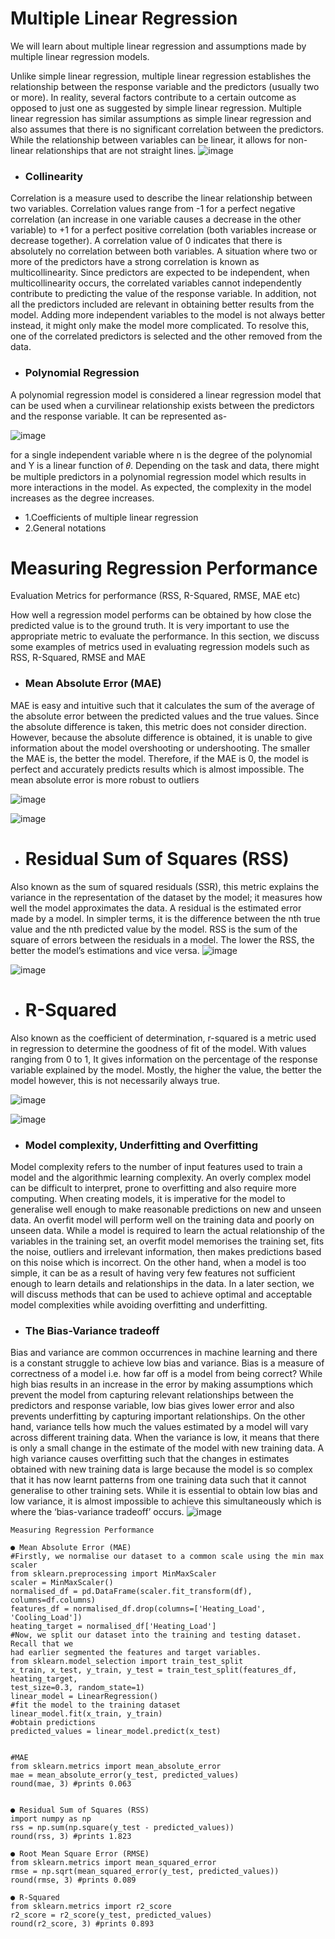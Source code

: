 # Multiple Linear Regression
We will learn about multiple linear regression and assumptions made by multiple linear regression models.

Unlike simple linear regression, multiple linear regression establishes the relationship between the response variable and the predictors (usually two or more). In reality, several factors contribute to a certain outcome as opposed to just one as suggested by simple linear regression. Multiple linear regression has similar assumptions as simple linear regression and also assumes that there is no significant correlation between the predictors. While the relationship between variables can be linear, it allows for non-linear relationships that are not straight lines.
![image](https://user-images.githubusercontent.com/93423367/204123277-cd6ef0bd-ba0a-4bd2-ba33-48a0cf9eac44.png)


- ### Collinearity
Correlation is a measure used to describe the linear relationship between two variables. Correlation values range from -1 for a perfect negative correlation (an increase in one variable causes a decrease in the other variable) to +1 for a perfect positive correlation (both variables increase or decrease together). A correlation value of 0 indicates that there is absolutely no correlation between both variables. A situation where two or more of the predictors have a strong correlation is known as multicollinearity. Since predictors are expected to be independent, when multicollinearity occurs, the correlated variables cannot independently contribute to predicting the value of the response variable. In addition, not all the predictors included are relevant in obtaining better results from the model. Adding more independent variables to the model is not always better instead, it might only make the model more complicated. To resolve this, one of the correlated predictors is selected and the other removed from the data.

- ### Polynomial Regression
A polynomial regression model is considered a linear regression model that can be used when a curvilinear relationship exists between the predictors and the response variable. It can be represented as-

![image](https://user-images.githubusercontent.com/93423367/204123317-a28ad6b3-853b-43af-a23c-a75f01af4f08.png)

for a single independent variable where n is the degree of the polynomial and Y is a linear function of 𝜃.  Depending on the task and data, there might be multiple predictors in a polynomial regression model which results in more interactions in the model. As expected, the complexity in the model increases as the degree increases.

- 1.Coefficients of multiple linear regression
- 2.General notations


# Measuring Regression Performance

Evaluation Metrics for performance (RSS, R-Squared, RMSE, MAE etc)

How well a regression model performs can be obtained by how close the predicted value is to the ground truth. It is very important to use the appropriate metric to evaluate the performance. In this section, we discuss some examples of metrics used in evaluating regression models such as RSS, R-Squared, RMSE and MAE

- ### Mean Absolute Error (MAE)

MAE  is easy and intuitive such that it calculates the sum of the  average of the absolute error between the predicted values and the true values. Since the absolute difference is taken, this metric does not consider direction. However, because the absolute difference is obtained, it is unable to give information about the model overshooting or undershooting. The smaller the MAE is, the better the model. Therefore, if the MAE is 0, the model is perfect and accurately predicts results which is almost impossible.  The mean absolute error is more robust to outliers

![image](https://user-images.githubusercontent.com/93423367/204123381-f9c3d635-c1eb-4e4c-b574-ff12cacd5ea6.png)

![image](https://user-images.githubusercontent.com/93423367/204123386-b2fdc4f3-13f9-4c88-9cf3-723a4251aacb.png)

- # Residual Sum of Squares (RSS)

Also known as the sum of squared residuals (SSR), this metric explains the variance in the representation of the dataset by the model; it measures how well the model approximates the data. A residual is the estimated error made by a model. In simpler terms, it is the difference between the nth true value and the nth predicted value by the model. RSS is the sum of the square of errors between the residuals in a model. The lower the RSS, the better the model’s estimations and vice versa.
![image](https://user-images.githubusercontent.com/93423367/204123403-769067c3-acce-439e-a892-b6b43e4037e9.png)

![image](https://user-images.githubusercontent.com/93423367/204123407-eebaba03-7ee9-4dad-a24c-d8650dbd4d7b.png)

- # R-Squared 

Also known as the coefficient of determination, r-squared is a metric used in regression to determine the goodness of fit of the model. With values ranging from 0 to 1, It gives information on the percentage of the response variable  explained by the model. Mostly, the higher the value, the better the model however, this is not necessarily always true.

![image](https://user-images.githubusercontent.com/93423367/204123416-a6e5c0d0-2f81-4a9e-9332-d0f72804ff30.png)

![image](https://user-images.githubusercontent.com/93423367/204123422-2b1f0cbb-cfd5-4f05-a8ef-525c84e030c4.png)

- ### Model complexity, Underfitting and Overfitting

Model complexity refers to the number of input features used to train a model and the algorithmic learning complexity. An overly complex model can be difficult to interpret, prone to overfitting and also require more computing. When creating models, it is imperative for the model to generalise well enough to make reasonable predictions on new and unseen data. An overfit model will perform well on the training data and poorly on unseen data. While a model is required to learn the actual relationship of the variables in the training set, an overfit model memorises the training set, fits the noise, outliers and irrelevant information, then makes predictions based on this noise which is incorrect. On the other hand, when a model is too simple, it can be as a result of having very few features not sufficient enough to learn details and relationships in the data.  In a later section, we will discuss methods that can be used to achieve optimal and acceptable model complexities while avoiding overfitting and underfitting. 

- ### The Bias-Variance tradeoff

Bias and variance are common occurrences in machine learning and there is a constant struggle to achieve low bias and variance. Bias is a measure of correctness of a model i.e. how far off is a model from being correct? While high bias results in an increase in the error by making assumptions which prevent the model from capturing relevant relationships between the predictors and response variable, low bias gives lower error and also prevents underfitting by capturing important relationships. On the other hand, variance tells how much the values estimated by a model will vary across different training data. When the variance is low, it means that there is only a small change in the estimate of the model with  new training  data. A high variance causes overfitting such that the changes in estimates obtained with new training data is large because the model is so complex that it has now learnt patterns from one training data such that it cannot generalise to other training sets. While it is essential to obtain low bias and low variance, it is almost impossible to achieve this simultaneously which is where the ‘bias-variance tradeoff’ occurs. 
![image](https://user-images.githubusercontent.com/93423367/204123443-8a967e5c-d634-49d2-8327-edeff5971913.png)







```
Measuring Regression Performance

● Mean Absolute Error (MAE)
#Firstly, we normalise our dataset to a common scale using the min max scaler
from sklearn.preprocessing import MinMaxScaler
scaler = MinMaxScaler()
normalised_df = pd.DataFrame(scaler.fit_transform(df), columns=df.columns)
features_df = normalised_df.drop(columns=['Heating_Load', 'Cooling_Load'])
heating_target = normalised_df['Heating_Load']
#Now, we split our dataset into the training and testing dataset. Recall that we
had earlier segmented the features and target variables.
from sklearn.model_selection import train_test_split
x_train, x_test, y_train, y_test = train_test_split(features_df, heating_target,
test_size=0.3, random_state=1)
linear_model = LinearRegression()
#fit the model to the training dataset
linear_model.fit(x_train, y_train)
#obtain predictions
predicted_values = linear_model.predict(x_test)


#MAE
from sklearn.metrics import mean_absolute_error
mae = mean_absolute_error(y_test, predicted_values)
round(mae, 3) #prints 0.063


● Residual Sum of Squares (RSS)
import numpy as np
rss = np.sum(np.square(y_test - predicted_values))
round(rss, 3) #prints 1.823

● Root Mean Square Error (RMSE)
from sklearn.metrics import mean_squared_error
rmse = np.sqrt(mean_squared_error(y_test, predicted_values))
round(rmse, 3) #prints 0.089

● R-Squared
from sklearn.metrics import r2_score
r2_score = r2_score(y_test, predicted_values)
round(r2_score, 3) #prints 0.893

```
